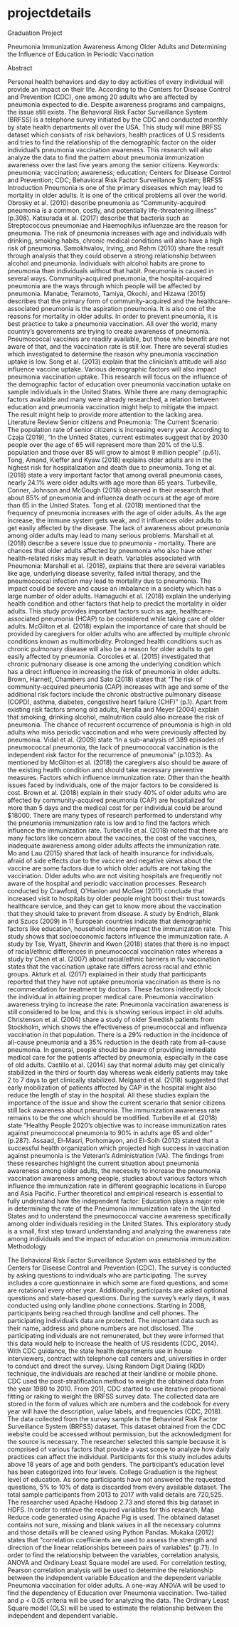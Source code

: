 # projectdetails
Graduation Project


Pneumonia Immunization Awareness Among Older Adults and Determining the Influence of Education In Periodic Vaccination


Abstract

Personal health behaviors and day to day activities of every individual will provide an impact on their life. According to the Centers for Disease Control and Prevention (CDC), one among 20 adults who are affected by pneumonia expected to die. Despite awareness programs and campaigns, the issue still exists. The Behavioral Risk Factor Surveillance System (BRFSS) is a telephone survey initiated by the CDC and conducted monthly by state health departments all over the USA. This study will mine BRFSS dataset which consists of risk behaviors, health practices of U.S residents and tries to find the relationship of the demographic factor on the older individual’s pneumonia vaccination awareness. This research will also analyze the data to find the pattern about pneumonia immunization awareness over the last five years among the senior citizens.
Keywords: pneumonia; vaccination; awareness; education; Centers for Disease Control and Prevention; CDC; Behavioral Risk Factor Surveillance System; BRFSS
Introduction
	Pneumonia is one of the primary diseases which may lead to mortality in older adults. It is one of the critical problems all over the world. Obrosky et al. (2010) describe pneumonia as “Community-acquired pneumonia is a common, costly, and potentially life-threatening illness”  (p.308). Katsurada et al. (2017) describe that bacteria such as Streptococcus pneumoniae and Haemophilus influenzae are the reason for pneumonia. The risk of pneumonia increases with age and individuals with drinking, smoking habits, chronic medical conditions will also have a high risk of pneumonia. Samokhvalov, Irving, and Rehm (2010) share the result through analysis that they could observe a strong relationship between alcohol and pneumonia. Individuals with alcohol habits are prone to pneumonia than individuals without that habit.
Pneumonia is caused in several ways. Community-acquired pneumonia, the hospital-acquired pneumonia are the ways through which people will be affected by pneumonia. Manabe, Teramoto, Tamiya, Okochi, and Hizawa (2015) describes that the primary form of community-acquired and the healthcare-associated pneumonia is the aspiration pneumonia. It is also one of the reasons for mortality in older adults. In order to prevent pneumonia, it is best practice to take a pneumonia vaccination.  All over the world, many country’s governments are trying to create awareness of pneumonia. Pneumococcal vaccines are readily available, but those who benefit are not aware of that, and the vaccination rate is still low.
There are several studies which investigated to determine the reason why pneumonia vaccination uptake is low. Song et al. (2013) explain that the clinician’s attitude will also influence vaccine uptake. Various demographic factors will also impact pneumonia vaccination uptake. This research will focus on the influence of the demographic factor of education over pneumonia vaccination uptake on sample individuals in the United States. While there are many demographic factors available and many were already researched, a relation between education and pneumonia vaccination might help to mitigate the impact. The result might help to provide more attention to the lacking area. 
Literature Review
Senior citizens and Pneumonia: The Current Scenario:
The population rate of senior citizens is increasing every year. According to Czaja (2019), “In the United States, current estimates suggest that by 2030 people over the age of 65 will represent more than 20% of the U.S. population and those over 85 will grow to almost 9 million people” (p.61). Tong, Amand, Kieffer and Kyaw (2018) explains older adults are in the highest risk for hospitalization and death due to pneumonia. Tong et al. (2018) state a very important factor that among overall pneumonia cases, nearly 24.1% were older adults with age more than 65 years. Turbeville, Conner, Johnson and McGough (2018) observed in their research that about 85% of pneumonia and influenza death occurs at the age of more than 65 in the United States.
Tong et al. (2018) mentioned that the frequency of pneumonia increases with the age of older adults. As the age increase, the immune system gets weak, and it influences older adults to get easily affected by the disease. The lack of awareness about pneumonia among older adults may lead to many serious problems. Marshall et al. (2018) describe a severe issue due to pneumonia - mortality. There are chances that older adults affected by pneumonia who also have other health-related risks may result in death.
Variables associated with Pneumonia:
Marshall et al. (2018), explains that there are several variables like age, underlying disease severity, failed initial therapy, and the pneumococcal infection may lead to mortality due to pneumonia. The impact could be severe and cause an imbalance in a society which has a large number of older adults. Hamaguchi et al. (2018) explain the underlying health condition and other factors that help to predict the mortality in older adults. This study provides important factors such as age, healthcare-associated pneumonia (HCAP) to be considered while taking care of older adults. McGilton et al. (2018) explain the importance of care that should be provided by caregivers for older adults who are affected by multiple chronic conditions known as multimorbidity.
Prolonged health conditions such as chronic pulmonary disease will also be a reason for older adults to get easily affected by pneumonia. Corcoles et al. (2015) investigated that chronic pulmonary disease is one among the underlying condition which has a direct influence in increasing the risk of pneumonia in older adults. Brown, Harnett, Chambers and Sato (2018) states that “The risk of community-acquired pneumonia (CAP) increases with age and some of the additional risk factors include the chronic obstructive pulmonary disease (COPD), asthma, diabetes, congestive heart failure (CHF)” (p.1). 
Apart from existing risk factors among old adults, Neralla and Meyer (2004) explain that smoking, drinking alcohol, malnutrition could also increase the risk of pneumonia. The chance of recurrent occurrence of pneumonia is high in old adults who miss periodic vaccination and who were previously affected by pneumonia. Vidal et al. (2009) state “In a sub-analysis of 389 episodes of pneumococcal pneumonia, the lack of pneumococcal vaccination is the independent risk factor for the recurrence of pneumonia” (p.1033). As mentioned by McGilton et al. (2018) the caregivers also should be aware of the existing health condition and should take necessary preventive measures.
Factors which influence immunization rate:
Other than the health issues faced by individuals, one of the major factors to be considered is cost. Brown et al. (2018) explain in their study 40% of older adults who are affected by community-acquired pneumonia (CAP) are hospitalized for more than 5 days and the medical cost for per individual could be around $18000. There are many types of research performed to understand why the pneumonia immunization rate is low and to find the factors which influence the immunization rate. Turbeville et al. (2018) noted that there are many factors like concern about the vaccines, the cost of the vaccines, inadequate awareness among older adults affects the immunization rate.
Mo and Lau (2015) shared that lack of health insurance for individuals, afraid of side effects due to the vaccine and negative views about the vaccine are some factors due to which older adults are not taking the vaccination. Older adults who are not visiting hospitals are frequently not aware of the hospital and periodic vaccination processes. Research conducted by Crawford, O'Hanlon and McGee (2011) conclude that increased visit to hospitals by older people might boost their trust towards healthcare service, and they can get to know more about the vaccination that they should take to prevent from disease.
A study by Endrich, Blank and Szucs (2009) in 11 European countries indicate that demographic factors like education, household income impact the immunization rate. This study shows that socioeconomic factors influence the immunization rate. A study by Tse, Wyatt, Shevrin and Kwon (2018) states that there is no impact of racial/ethnic differences in pneumococcal vaccination rates whereas a study by Chen et al. (2007) about racial/ethnic barriers in flu vaccination states that the vaccination uptake rate differs across racial and ethnic groups. Akturk et al. (2017) explained in their study that participants reported that they have not uptake pneumonia vaccination as there is no recommendation for treatment by doctors. These factors indirectly block the individual in attaining proper medical care.
Pneumonia vaccination awareness trying to increase the rate:
Pneumonia vaccination awareness is still considered to be low, and this is showing serious impact in old adults. Christenson et al. (2004) share a study of older Swedish patients from Stockholm, which shows the effectiveness of pneumococcal and influenza vaccination in that population. There is a 29% reduction in the incidence of all-cause pneumonia and a 35% reduction in the death rate from all-cause pneumonia. In general, people should be aware of providing immediate medical care for the patients affected by pneumonia, especially in the case of old adults. Castillo et al. (2014) say that normal adults may get clinically stabilized in the third or fourth day whereas weak elderly patients may take 2 to 7 days to get clinically stabilized. Melgaard et al. (2018) suggested that early mobilization of patients affected by CAP in the hospital might also reduce the length of stay in the hospital.
All these studies explain the importance of the issue and show the current scenario that senior citizens still lack awareness about pneumonia. The immunization awareness rate remains to be the one which should be modified. Turbeville et al. (2018) state “Healthy People 2020’s objective was to increase immunization rates against pneumococcal pneumonia to 90% in adults age 65 and older” (p.287). Assaad, El-Masri, Porhomayon, and El-Solh (2012) stated that a successful health organization which projected high success in vaccination against pneumonia is the Veteran’s Administration (VA).
The findings from these researches highlight the current situation about pneumonia awareness among older adults, the necessity to increase the pneumonia vaccination awareness among people, studies about various factors which influence the immunization rate in different geographic locations in Europe and Asia Pacific. Further theoretical and empirical research is essential to fully understand how the independent factor: Education plays a major role in determining the rate of the Pneumonia immunization rate in the United States and to understand the pneumococcal vaccine awareness specifically among older individuals residing in the United States. This exploratory study is a small, first step toward understanding and analyzing the awareness rate among individuals and the impact of education on pneumonia immunization.
Methodology

The Behavioral Risk Factor Surveillance System was established by the Centers for Disease Control and Prevention (CDC). The survey is conducted by asking questions to individuals who are participating. The survey includes a core questionnaire in which some are fixed questions, and some are rotational every other year. Additionally, participants are asked optional questions and state-based questions. During the survey’s early days, it was conducted using only landline phone connections. Starting in 2008, participants being reached through landline and cell phones. The participating individual’s data are protected. The important data such as their name, address and phone numbers are not disclosed.  The participating individuals are not remunerated, but they were informed that this data would help to increase the health of US residents (CDC, 2014).
With CDC guidance, the state health departments use in house interviewers, contract with telephone call centers and, universities in order to conduct and direct the survey. Using Random Digit Dialing (RDD) technique, the individuals are reached at their landline or mobile phone. CDC used the post-stratification method to weight the obtained data from the year 1980 to 2010. From 2011, CDC started to use iterative proportional fitting or raking to weight the BRFSS survey data. The collected data are stored in the form of values which are numbers and the codebook for every year will have the description, value labels, and frequencies (CDC, 2018).
The data collected from the survey sample is the Behavioral Risk Factor Surveillance System (BRFSS) dataset. This dataset obtained from the CDC website could be accessed without permission, but the acknowledgment for the source is necessary. The researcher selected this sample because it is comprised of various factors that provide a vast scope to analyze how daily practices can affect the individual. Participants for this study includes adults above 18 years of age and both genders. The participant’s education level has been categorized into four levels. College Graduation is the highest level of education. As some participants have not answered the requested questions, 5% to 10% of data is discarded from every available dataset. The total sample participants from 2013 to 2017 with valid details are 720,525. 
The researcher used Apache Hadoop 2.73 and stored this big dataset in HDFS. In order to retrieve the required variables for this research, Map Reduce code generated using Apache Pig is used. The obtained dataset contains not sure, missing and blank values in all the necessary columns and those details will be cleaned using Python Pandas. Mukaka (2012) states that “correlation coefficients are used to assess the strength and direction of the linear relationships between pairs of variables” (p.71). In order to find the relationship between the variables, correlation analysis, ANOVA and Ordinary Least Square model are used. For correlation testing, Pearson correlation analysis will be used to determine the relationship between the independent variable Education and the dependent variable Pneumonia vaccination for older adults. A one-way ANOVA will be used to find the dependency of Education over Pneumonia vaccination. Two-tailed and ρ < 0.05 criteria will be used for analyzing the data. The Ordinary Least Square model (OLS) will be used to estimate the relationship between the independent and dependent variable.


	

